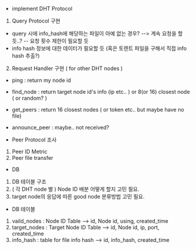- implement DHT Protocol 

 1. Query Protocol 구현
  - query 시에 info_hash에 해당하는 파일이 아예 없는 경우? --> 계속 요청을 할듯..? 
   -- 요청 횟수 제한이 필요할 듯
  - info hash 정보에 대한 데이터가 필요할 듯 (혹은 토렌트 파일을 구해서 직접 info hash 추출?)
  
 2. Request Handler 구현 ( for other DHT nodes )
  - ping : return my node id
  - find_node : return target node id's info (ip etc.. ) or 8(or 16) closest node ( or random? )
  - get_peers : return 16 closest nodes ( or token etc.. but maybe have no file)
  - announce_peer : maybe.. not received?

- Peer Protocol 조사

 1. Peer ID Metric
 2. Peer file transfer

- DB 
 
 1. DB 테이블 구조
 2. ( 각 DHT node 별 ) Node ID 배분 어떻게 할지 고민 필요.
 3. target node의 응답에 따른 good node 분류방법 고민 필요.

 - DB 테이블
  1. vaild_nodes : Node ID Table --> id, Node id, using, created_time
  2. target_nodes : Target Node ID Table --> id, Node id, ip, port, created_time
  3. info_hash : table for file info hash --> id, info_hash, created_time




